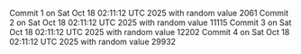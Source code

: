 Commit 1 on Sat Oct 18 02:11:12 UTC 2025 with random value 2061
Commit 2 on Sat Oct 18 02:11:12 UTC 2025 with random value 11115
Commit 3 on Sat Oct 18 02:11:12 UTC 2025 with random value 12202
Commit 4 on Sat Oct 18 02:11:12 UTC 2025 with random value 29932
